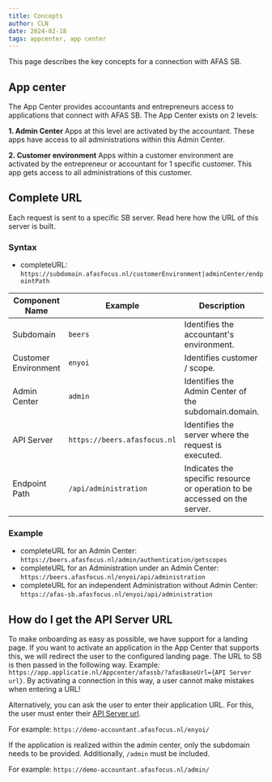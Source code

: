 ```yaml
---
title: Concepts
author: CLN
date: 2024-02-18
tags: appcenter, app center
---
```

This page describes the key concepts for a connection with AFAS SB.

## App center

The App Center provides accountants and entrepreneurs access to applications that connect with AFAS SB. The App Center exists on 2 levels:

**1. Admin Center**
Apps at this level are activated by the accountant. These apps have access to all administrations within this Admin Center.

**2. Customer environment**
Apps within a customer environment are activated by the entrepreneur or accountant for 1 specific customer. This app gets access to all administrations of this customer.

## Complete URL

Each request is sent to a specific SB server. Read here how the URL of this server is built.

### Syntax

- completeURL: `https://subdomain.afasfocus.nl/customerEnvironment|adminCenter/endpointPath`

| Component Name | Example                                             | Description                                                                                                      |
|------------------------|-------------------------------------------------------|-------------------------------------------------------------------------------------------------------------------|
| Subdomain              | `beers`                                               | Identifies the accountant's environment. |
| Customer Environment          | `enyoi`                      | Identifies customer / scope.                                      |
| Admin Center          | `admin`                      | Identifies the Admin Center of the subdomain.domain.                                      |
| API Server          | `https://beers.afasfocus.nl`                      | Identifies the server where the request is executed.                                      |
| Endpoint Path           | `/api/administration`                           | Indicates the specific resource or operation to be accessed on the server.                                 |

### Example

- completeURL for an Admin Center: `https://beers.afasfocus.nl/admin/authentication/getscopes`
- completeURL for an Administration under an Admin Center: `https://beers.afasfocus.nl/enyoi/api/administration`
- completeURL for an independent Administration without Admin Center: `https://afas-sb.afasfocus.nl/enyoi/api/administration`

## How do I get the API Server URL

To make onboarding as easy as possible, we have support for a landing page. If you want to activate an application in the App Center that supports this, we will redirect the user to the configured landing page. The URL to SB is then passed in the following way. Example: `https://app.applicatie.nl/Appcenter/afassb/?afasBaseUrl={API Server url}`. By activating a connection in this way, a user cannot make mistakes when entering a URL!

Alternatively, you can ask the user to enter their application URL. For this, the user must enter their [API Server url](./Concepts#complete-url).

For example: `https://demo-accountant.afasfocus.nl/enyoi/`

If the application is realized within the admin center, only the subdomain needs to be provided. Additionally, `/admin` must be included.

For example: `https://demo-accountant.afasfocus.nl/admin/`